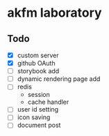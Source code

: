 # akfm laboratory

## Todo

- [x] custom server
- [x] github OAuth
- [ ] storybook add
- [ ] dynamic rendering page add
- [ ] redis
  - session
  - cache handler
- [ ] user id setting
- [ ] icon saving
- [ ] document post
